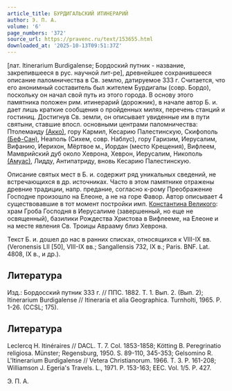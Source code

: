 ```yaml
---
article_title: БУРДИГАЛЬСКИЙ ИТИНЕРАРИЙ
author: Э. П. А.
volume: '6'
page_numbers: '372'
source_url: https://pravenc.ru/text/153655.html
downloaded_at: '2025-10-13T09:51:37Z'
---
```


[лат. Itinerarium Burdigalense; Бордоский путник - название, закрепившееся в рус. научной лит-ре], древнейшее сохранившееся описание паломничества в Св. землю, датируемое 333 г. Считается, что его анонимный составитель был жителем Бурдигалы (совр. Бордо), поскольку он начал свой путь из этого города. В основу этого памятника положен рим. итинерарий (дорожник), в начале автор Б. и. дает лишь краткие сообщения о пройденных милях, перечень станций и гостиниц. Достигнув Св. земли, он описывает увиденные им в пути святыни, ставшие впосл. основными центрами паломничества: Птолемаиду [(Акко)](https://pravenc.ru/text/(Акко).html), гору Кармил, Кесарию Палестинскую, Скифополь [(Беф-Сан)](https://pravenc.ru/text/(Беф-Сан).html), Неаполь (Сихем, совр. Наблус), гору Гаризим, Иерусалим, Вифанию, Иерихон, Мёртвое м., Иордан (место Крещения), Вифлеем, Мамврийский дуб около Хеврона, Хеврон, Иерусалим, Никополь [(Амуас)](https://pravenc.ru/text/(Амуас).html), Лидду, Антипатриду, вновь Кесарию Палестинскую.

Описание святых мест в Б. и. содержит ряд уникальных сведений, не встречающихся в др. источниках. Часто в этом памятнике отражены древние традиции, напр. предание, согласно к-рому Преображение Господне произошло на Елеоне, а не на горе Фавор. Автор описывает 4 существовавшие в тот момент постройки имп. [Константина Великого](<https://pravenc.ru/text/Константин I Великий.html>): храм Гроба Господня в Иерусалиме (завершенный, но еще не освященный), базилики Рождества Христова в Вифлееме, на Елеоне и на месте явления Св. Троицы Аврааму близ Хеврона.

Текст Б. и. дошел до нас в ранних списках, относящихся к VIII-IX вв. (Veronensis LII [50], VIII-IX вв.; Sangallensis 732, IX в.; Paris. BNF. Lat. 4808, IX в., и др.).

## Литература

Изд.: Бордосский путник 333 г. // ППС. 1882. Т. 1. Вып. 2. (Вып. 2); Itinerarium Burdigalense // Itineraria et alia Geographica. Turnholti, 1965. P. 1-26. (CCSL; 175).

## Литература

Leclercq H. Itinéraires // DACL. T. 7. Col. 1853-1858; Kötting B. Peregrinatio religiosa. Münster; Regensburg, 1950. S. 89-110, 345-353; Gelsomino R. L'Itinerarium Burdigalense // Vetera Christianorum. 1966. T. 3. P. 161-208; Williamson J. Egeria's Travels. L., 1971. P. 153-163; EEC. Vol. 1/5. P. 427.

Э. П. А.
